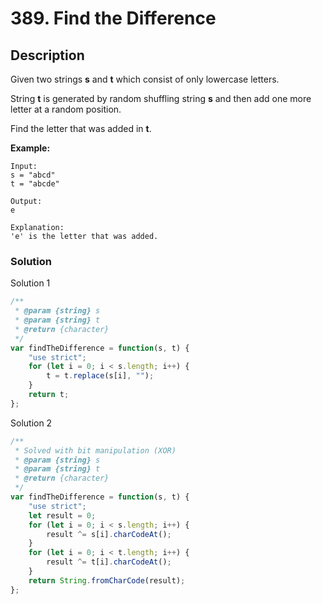 # 389. Find the Difference

## Description

Given two strings **s** and **t** which consist of only lowercase letters.

String **t** is generated by random shuffling string **s** and then add one more letter at a random position.

Find the letter that was added in **t**.

**Example:**
```
Input:
s = "abcd"
t = "abcde"

Output:
e

Explanation:
'e' is the letter that was added.
```

### Solution
Solution 1
```javascript
/**
 * @param {string} s
 * @param {string} t
 * @return {character}
 */
var findTheDifference = function(s, t) {
    "use strict";
    for (let i = 0; i < s.length; i++) {
        t = t.replace(s[i], "");
    }
    return t;
};
```
Solution 2
```javascript
/**
 * Solved with bit manipulation (XOR)
 * @param {string} s
 * @param {string} t
 * @return {character}
 */
var findTheDifference = function(s, t) {
    "use strict";
    let result = 0;
    for (let i = 0; i < s.length; i++) {
        result ^= s[i].charCodeAt();
    }
    for (let i = 0; i < t.length; i++) {
        result ^= t[i].charCodeAt();
    }
    return String.fromCharCode(result);
};
```